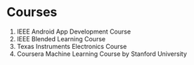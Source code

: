 # Courses

1. IEEE Android App Development Course
2. IEEE Blended Learning Course
3. Texas Instruments Electronics Course
4. Coursera Machine Learning Course by Stanford University
